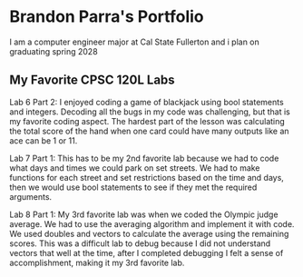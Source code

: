 
# Brandon Parra's Portfolio

I am a computer engineer major at Cal State Fullerton and i plan on graduating spring 2028

## My Favorite CPSC 120L Labs 

Lab 6 Part 2: I enjoyed coding a game of blackjack using bool statements and integers. Decoding all the bugs in my code was challenging, but that is my favorite coding aspect. The hardest part of the lesson was calculating the total score of the hand when one card could have many outputs like an ace can be 1 or 11.

Lab 7 Part 1: This has to be my 2nd favorite lab because we had to code what days and times we could park on set streets. We had to make functions for each street and set restrictions based on the time and days, then we would use bool statements to see if they met the required arguments. 

Lab 8 Part 1: My 3rd favorite lab was when we coded the Olympic judge average. We had to use the averaging algorithm and implement it with code. We used doubles and vectors to calculate the average using the remaining scores. This was a difficult lab to debug because I did not understand vectors that well at the time, after I completed debugging I felt a sense of accomplishment, making it my 3rd favorite lab.
